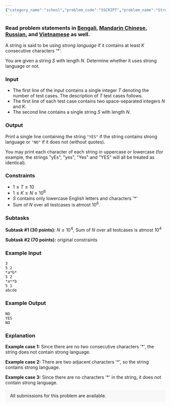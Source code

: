 ```yaml
---
{"category_name":"school","problem_code":"SSCRIPT","problem_name":"Strong Language","problemComponents":{"constraints":"","constraintsState":false,"subtasks":"","subtasksState":false,"inputFormat":"","inputFormatState":false,"outputFormat":"","outputFormatState":false,"sampleTestCases":{"0":{"id":1,"input":"3\r\n5 2\r\n*a*b*\r\n5 2\r\n*a**b\r\n5 1\r\nabcde","output":"NO\r\nYES\r\nNO","explanation":"**Example case 1:** Since there are no two consecutive characters \u0027*\u0027, the string does not contain strong language.\r\n\r\n**Example case 2:** There are two adjacent characters \u0027*\u0027, so the string contains strong language.\r\n\r\n**Example case 3:** Since there are no characters \u0027*\u0027 in the string, it does not contain strong language.","isDeleted":false}}},"video_editorial_url":"https://youtu.be/qpVg3MzWSCI","languages_supported":{"0":"CPP14","1":"C","2":"JAVA","3":"PYTH 3.6","4":"CPP17","5":"PYTH","6":"PYP3","7":"CS2","8":"ADA","9":"PYPY","10":"TEXT","11":"PAS fpc","12":"NODEJS","13":"RUBY","14":"PHP","15":"GO","16":"HASK","17":"TCL","18":"PERL","19":"SCALA","20":"LUA","21":"kotlin","22":"BASH","23":"JS","24":"LISP sbcl","25":"rust","26":"PAS gpc","27":"BF","28":"CLOJ","29":"R","30":"D","31":"CAML","32":"FORT","33":"ASM","34":"swift","35":"FS","36":"WSPC","37":"LISP clisp","38":"SQL","39":"SCM guile","40":"PERL6","41":"ERL","42":"CLPS","43":"ICK","44":"NICE","45":"PRLG","46":"ICON","47":"COB","48":"SCM chicken","49":"PIKE","50":"SCM qobi","51":"ST","52":"SQLQ","53":"NEM"},"max_timelimit":1,"source_sizelimit":50000,"problem_author":"daanish_adm","problem_tester":"","date_added":"30-03-2021","tags":{"0":"april21","1":"cakewalk","2":"daanish_adm","3":"looping"},"problem_difficulty_level":"Cakewalk","best_tag":"","editorial_url":"https://discuss.codechef.com/problems/SSCRIPT","time":{"view_start_date":1618219800,"submit_start_date":1618219800,"visible_start_date":1618219800,"end_date":1735669800},"is_direct_submittable":false,"problemDiscussURL":"https://discuss.codechef.com/search?q=SSCRIPT","is_proctored":false,"visitedContests":{},"layout":"problem"}
---
```

### Read problem statements in [Bengali](https://www.codechef.com/download/translated/APRIL21/bengali/SSCRIPT.pdf), [Mandarin Chinese](https://www.codechef.com/download/translated/APRIL21/mandarin/SSCRIPT.pdf), [Russian](https://www.codechef.com/download/translated/APRIL21/russian/SSCRIPT.pdf), and [Vietnamese](https://www.codechef.com/download/translated/APRIL21/vietnamese/SSCRIPT.pdf) as well.

A string is said to be using *strong language* if it contains at least $K$ consecutive characters '*'.

You are given a string $S$ with length $N$. Determine whether it uses strong language or not.

### Input
- The first line of the input contains a single integer $T$ denoting the number of test cases. The description of $T$ test cases follows.
- The first line of each test case contains two space-separated integers $N$ and $K$.
- The second line contains a single string $S$ with length $N$. 

### Output
Print a single line containing the string `"YES"` if the string contains strong language or `"NO"` if it does not (without quotes).

You may print each character of each string in uppercase or lowercase (for example, the strings "yEs", "yes", "Yes" and "YES" will all be treated as identical).

### Constraints 
- $1 \leq T \leq 10$
- $1 \leq K \leq N \leq 10^6$
- $S$ contains only lowercase English letters and characters '*'
- Sum of $N$ over all testcases is atmost $10^6$.

### Subtasks
**Subtask #1 (30 points):** $N \leq 10^4$, Sum of $N$ over all testcases is atmost $10^4$

**Subtask #2 (70 points):** original constraints

### Example Input
```
3
5 2
*a*b*
5 2
*a**b
5 1
abcde
```

### Example Output
```
NO
YES
NO
```

### Explanation
**Example case 1:** Since there are no two consecutive characters '*', the string does not contain strong language.

**Example case 2:** There are two adjacent characters '*', so the string contains strong language.

**Example case 3:** Since there are no characters '*' in the string, it does not contain strong language.

<aside style='background: #f8f8f8;padding: 10px 15px;'><div>All submissions for this problem are available.</div></aside>